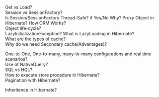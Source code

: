 Get vs Load?  
Session vs SessionFactory?  
Is Session/SessionFactory Thread-Safe? if Yes/No Why?
Proxy Object in Hibernate?
How ORM Works?  
Object life-cycle?    
LazyInitializationException?
What is LazyLoading in Hibernate?  
What are the types of cache?  
Why do we need Secondary cache(Advantages)?  

One-to-One, One-to-many, many-to-many configurations and real time scenarios?  
Use of NativeQuery?  
SQL vs HQL?  
How to execute store procedure in Hibernate?  
Pagination with Hibernate?  

Inheritence in Hibernate?
